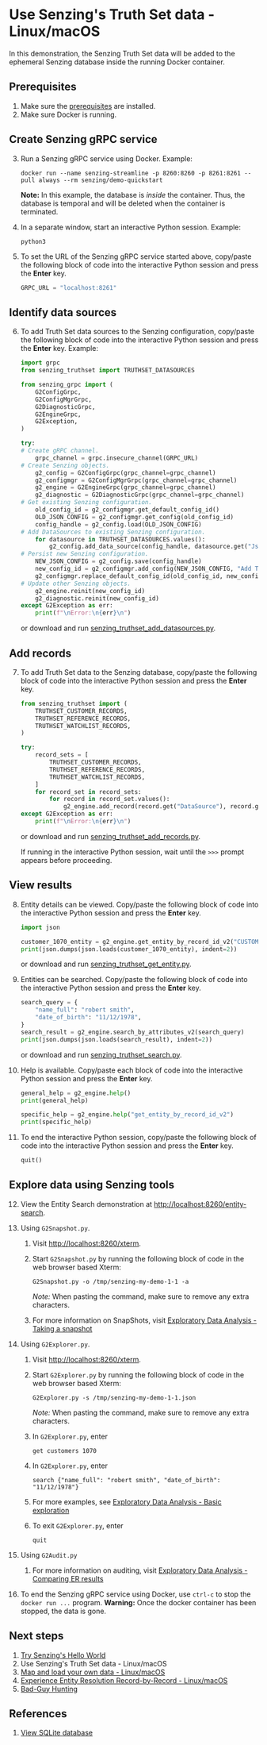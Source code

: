 # Use Senzing's Truth Set data - Linux/macOS

In this demonstration, the Senzing Truth Set data will be added to the ephemeral
Senzing database inside the running Docker container.

## Prerequisites

1. Make sure the
   [prerequisites](README.md#Prerequisistes)
   are installed.
1. Make sure Docker is running.

## Create Senzing gRPC service

3. Run a Senzing gRPC service using Docker.
   Example:

   ```console
   docker run --name senzing-streamline -p 8260:8260 -p 8261:8261 --pull always --rm senzing/demo-quickstart

   ```

   **Note:** In this example, the database is _inside_ the container.
   Thus, the database is temporal and will be deleted when the container is terminated.

1. In a separate window, start an interactive Python session.
   Example:

   ```console
   python3

   ```

1. To set the URL of the Senzing gRPC service started above,
   copy/paste the following block of code into the interactive Python session
   and press the **Enter** key.

   ```python
   GRPC_URL = "localhost:8261"

   ```

## Identify data sources

6. To add Truth Set data sources to the Senzing configuration,
   copy/paste the following block of code into the interactive Python session
   and press the **Enter** key.
   Example:

   ```python
   import grpc
   from senzing_truthset import TRUTHSET_DATASOURCES

   from senzing_grpc import (
       G2ConfigGrpc,
       G2ConfigMgrGrpc,
       G2DiagnosticGrpc,
       G2EngineGrpc,
       G2Exception,
   )

   try:
   # Create gRPC channel.
       grpc_channel = grpc.insecure_channel(GRPC_URL)
   # Create Senzing objects.
       g2_config = G2ConfigGrpc(grpc_channel=grpc_channel)
       g2_configmgr = G2ConfigMgrGrpc(grpc_channel=grpc_channel)
       g2_engine = G2EngineGrpc(grpc_channel=grpc_channel)
       g2_diagnostic = G2DiagnosticGrpc(grpc_channel=grpc_channel)
   # Get existing Senzing configuration.
       old_config_id = g2_configmgr.get_default_config_id()
       OLD_JSON_CONFIG = g2_configmgr.get_config(old_config_id)
       config_handle = g2_config.load(OLD_JSON_CONFIG)
   # Add DataSources to existing Senzing configuration.
       for datasource in TRUTHSET_DATASOURCES.values():
           g2_config.add_data_source(config_handle, datasource.get("Json", {}))
   # Persist new Senzing configuration.
       NEW_JSON_CONFIG = g2_config.save(config_handle)
       new_config_id = g2_configmgr.add_config(NEW_JSON_CONFIG, "Add TruthSet datasources")
       g2_configmgr.replace_default_config_id(old_config_id, new_config_id)
   # Update other Senzing objects.
       g2_engine.reinit(new_config_id)
       g2_diagnostic.reinit(new_config_id)
   except G2Exception as err:
       print(f"\nError:\n{err}\n")

   ```

   or download and run
   [senzing_truthset_add_datasources.py](https://raw.githubusercontent.com/senzing-garage/knowledge-base/main/proposals/streamline/senzing_truthset_add_datasources.py).

## Add records

7. To add Truth Set data to the Senzing database,
   copy/paste the following block of code into the interactive Python session
   and press the **Enter** key.

   ```python
   from senzing_truthset import (
       TRUTHSET_CUSTOMER_RECORDS,
       TRUTHSET_REFERENCE_RECORDS,
       TRUTHSET_WATCHLIST_RECORDS,
   )

   try:
       record_sets = [
           TRUTHSET_CUSTOMER_RECORDS,
           TRUTHSET_REFERENCE_RECORDS,
           TRUTHSET_WATCHLIST_RECORDS,
       ]
       for record_set in record_sets:
           for record in record_set.values():
               g2_engine.add_record(record.get("DataSource"), record.get("Id"), record.get("Json"))
   except G2Exception as err:
       print(f"\nError:\n{err}\n")

   ```

   or download and run
   [senzing_truthset_add_records.py](https://raw.githubusercontent.com/senzing-garage/knowledge-base/main/proposals/streamline/senzing_truthset_add_records.py).

   If running in the interactive Python session, wait until the `>>>` prompt appears before proceeding.

## View results

8. Entity details can be viewed.
   Copy/paste the following block of code into the interactive Python session
   and press the **Enter** key.

   ```python
   import json

   customer_1070_entity = g2_engine.get_entity_by_record_id_v2("CUSTOMERS", "1070", -1)
   print(json.dumps(json.loads(customer_1070_entity), indent=2))

   ```

   or download and run
   [senzing_truthset_get_entity.py](https://raw.githubusercontent.com/senzing-garage/knowledge-base/main/proposals/streamline/senzing_truthset_get_entity.py).

1. Entities can be searched.
   Copy/paste the following block of code into the interactive Python session
   and press the **Enter** key.

   ```python
   search_query = {
       "name_full": "robert smith",
       "date_of_birth": "11/12/1978",
   }
   search_result = g2_engine.search_by_attributes_v2(search_query)
   print(json.dumps(json.loads(search_result), indent=2))

   ```

   or download and run
   [senzing_truthset_search.py](https://raw.githubusercontent.com/senzing-garage/knowledge-base/main/proposals/streamline/senzing_truthset_search.py).

1. Help is available.
   Copy/paste each block of code into the interactive Python session
   and press the **Enter** key.

   ```python
   general_help = g2_engine.help()
   print(general_help)

   ```

   ```python
   specific_help = g2_engine.help("get_entity_by_record_id_v2")
   print(specific_help)

   ```

1. To end the interactive Python session,
   copy/paste the following block of code into the interactive Python session
   and press the **Enter** key.

   ```python
   quit()

   ```

## Explore data using Senzing tools

12. View the Entity Search demonstration at
    [http://localhost:8260/entity-search](http://localhost:8260/entity-search).

1. Using `G2Snapshot.py`.

   1. Visit
      [http://localhost:8260/xterm](http://localhost:8260/xterm).

   1. Start `G2Snapshot.py` by running
      the following block of code in the web browser based Xterm:

      ```console
      G2Snapshot.py -o /tmp/senzing-my-demo-1-1 -a
      ```

      _Note:_ When pasting the command, make sure to remove any extra characters.

   1. For more information on SnapShots, visit
      [Exploratory Data Analysis - Taking a snapshot](https://senzing.zendesk.com/hc/en-us/articles/360051874294-Exploratory-Data-Analysis-3-Taking-a-snapshot)

1. Using `G2Explorer.py`.

   1. Visit
      [http://localhost:8260/xterm](http://localhost:8260/xterm).

   1. Start `G2Explorer.py` by running
      the following block of code in the web browser based Xterm:

      ```console
      G2Explorer.py -s /tmp/senzing-my-demo-1-1.json
      ```

      _Note:_ When pasting the command, make sure to remove any extra characters.

   1. In `G2Explorer.py`, enter

      ```console
      get customers 1070

      ```

   1. In `G2Explorer.py`, enter

      ```console
      search {"name_full": "robert smith", "date_of_birth": "11/12/1978"}

      ```

   1. For more examples, see
      [Exploratory Data Analysis - Basic exploration](https://senzing.zendesk.com/hc/en-us/articles/360051768234-Exploratory-Data-Analysis-2-Basic-exploration)

   1. To exit `G2Explorer.py`, enter

      ```console
      quit

      ```

1. Using `G2Audit.py`

   1. For more information on auditing, visit
      [Exploratory Data Analysis - Comparing ER results](https://senzing.zendesk.com/hc/en-us/articles/360050643034-Exploratory-Data-Analysis-4-Comparing-ER-results)

1. To end the Senzing gRPC service using Docker,
   use `ctrl-c` to stop the `docker run ...` program.
   **Warning:** Once the docker container has been stopped, the data is gone.

## Next steps

1. [Try Senzing's Hello World](README.md)
1. Use Senzing's Truth Set data - Linux/macOS
1. [Map and load your own data - Linux/macOS](map-and-load-your-own-data-linux-macos.md)
1. [Experience Entity Resolution Record-by-Record - Linux/macOS](experience-entity-resolution-record-by-record-linux-macos.md)
1. [Bad-Guy Hunting](bad-guy-hunting/bad-guy-hunting-linux-macos.md)

## References

1. [View SQLite database](coleifer-sqlite-web.md)
